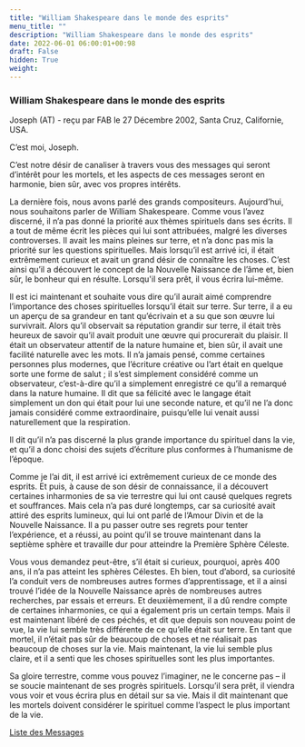 ```yaml
---
title: "William Shakespeare dans le monde des esprits"
menu_title: ""
description: "William Shakespeare dans le monde des esprits"
date: 2022-06-01 06:00:01+00:98
draft: False
hidden: True
weight:
---
```

### William Shakespeare dans le monde des esprits

Joseph (AT) - reçu par FAB le 27 Décembre 2002, Santa Cruz, Californie, USA.

C’est moi, Joseph.

C’est notre désir de canaliser à travers vous des messages qui seront d’intérêt pour les mortels, et les aspects de ces messages seront en harmonie, bien sûr, avec vos propres intérêts.

La dernière fois, nous avons parlé des grands compositeurs. Aujourd’hui, nous souhaitons parler de William Shakespeare. Comme vous l’avez discerné, il n’a pas donné la priorité aux thèmes spirituels dans ses écrits. Il a tout de même écrit les pièces qui lui sont attribuées, malgré les diverses controverses. Il avait les mains pleines sur terre, et n’a donc pas mis la priorité sur les questions spirituelles. Mais lorsqu’il est arrivé ici, il était extrêmement curieux et avait un grand désir de connaître les choses. C’est ainsi qu’il a découvert le concept de la Nouvelle Naissance de l’âme et, bien sûr, le bonheur qui en résulte. Lorsqu'il sera prêt, il vous écrira lui-même.

Il est ici maintenant et souhaite vous dire qu’il aurait aimé comprendre l’importance des choses spirituelles lorsqu’il était sur terre. Sur terre, il a eu un aperçu de sa grandeur en tant qu’écrivain et a su que son œuvre lui survivrait. Alors qu’il observait sa réputation grandir sur terre, il était très heureux de savoir qu’il avait produit une œuvre qui procurerait du plaisir. Il était un observateur attentif de la nature humaine et, bien sûr, il avait une facilité naturelle avec les mots. Il n’a jamais pensé, comme certaines personnes plus modernes, que l’écriture créative ou l’art était en quelque sorte une forme de salut ; il s’est simplement considéré comme un observateur, c’est-à-dire qu’il a simplement enregistré ce qu’il a remarqué dans la nature humaine. Il dit que sa félicité avec le langage était simplement un don qui était pour lui une seconde nature, et qu’il ne l’a donc jamais considéré comme extraordinaire, puisqu’elle lui venait aussi naturellement que la respiration.

Il dit qu’il n’a pas discerné la plus grande importance du spirituel dans la vie, et qu’il a donc choisi des sujets d’écriture plus conformes à l’humanisme de l’époque.

Comme je l’ai dit, il est arrivé ici extrêmement curieux de ce monde des esprits. Et puis, à cause de son désir de connaissance, il a découvert certaines inharmonies de sa vie terrestre qui lui ont causé quelques regrets et souffrances. Mais cela n’a pas duré longtemps, car sa curiosité avait attiré des esprits lumineux, qui lui ont parlé de l’Amour Divin et de la Nouvelle Naissance. Il a pu passer outre ses regrets pour tenter l’expérience, et a réussi, au point qu’il se trouve maintenant dans la septième sphère et travaille dur pour atteindre la Première Sphère Céleste.

Vous vous demandez peut-être, s’il était si curieux, pourquoi, après 400 ans, il n’a pas atteint les sphères Célestes. Eh bien, tout d’abord, sa curiosité l’a conduit vers de nombreuses autres formes d’apprentissage, et il a ainsi trouvé l’idée de la Nouvelle Naissance après de nombreuses autres recherches, par essais et erreurs. Et deuxièmement, il a dû rendre compte de certaines inharmonies, ce qui a également pris un certain temps. Mais il est maintenant libéré de ces péchés, et dit que depuis son nouveau point de vue, la vie lui semble très différente de ce qu’elle était sur terre. En tant que mortel, il n’était pas sûr de beaucoup de choses et ne réalisait pas beaucoup de choses sur la vie. Mais maintenant, la vie lui semble plus claire, et il a senti que les choses spirituelles sont les plus importantes.

Sa gloire terrestre, comme vous pouvez l’imaginer, ne le concerne pas – il se soucie maintenant de ses progrès spirituels. Lorsqu’il sera prêt, il viendra vous voir et vous écrira plus en détail sur sa vie. Mais il dit maintenant que les mortels doivent considérer le spirituel comme l’aspect le plus important de la vie.

[Liste des Messages](/fr-contemporary-messages/fr-contemporary-messages-by-date-order/fr-contemporary-messages-2002)
